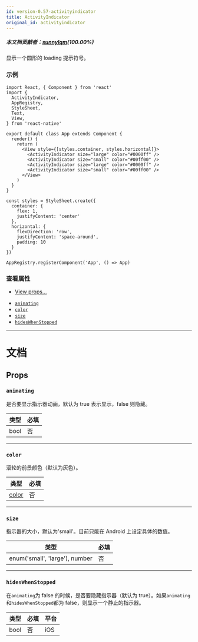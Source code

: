 ```yaml
---
id: version-0.57-activityindicator
title: ActivityIndicator
original_id: activityindicator
---
```


##### 本文档贡献者：[sunnylqm](https://github.com/search?q=sunnylqm%40qq.com+in%3Aemail&type=Users)(100.00%)

显示一个圆形的 loading 提示符号。

### 示例

```ReactNativeWebPlayer
import React, { Component } from 'react'
import {
  ActivityIndicator,
  AppRegistry,
  StyleSheet,
  Text,
  View,
} from 'react-native'

export default class App extends Component {
  render() {
    return (
      <View style={[styles.container, styles.horizontal]}>
        <ActivityIndicator size="large" color="#0000ff" />
        <ActivityIndicator size="small" color="#00ff00" />
        <ActivityIndicator size="large" color="#0000ff" />
        <ActivityIndicator size="small" color="#00ff00" />
      </View>
    )
  }
}

const styles = StyleSheet.create({
  container: {
    flex: 1,
    justifyContent: 'center'
  },
  horizontal: {
    flexDirection: 'row',
    justifyContent: 'space-around',
    padding: 10
  }
})

AppRegistry.registerComponent('App', () => App)
```

### 查看属性

* [View props...](view.md#props)

- [`animating`](activityindicator.md#animating)
- [`color`](activityindicator.md#color)
- [`size`](activityindicator.md#size)
- [`hidesWhenStopped`](activityindicator.md#hideswhenstopped)

---

# 文档

## Props

### `animating`

是否要显示指示器动画，默认为 true 表示显示，false 则隐藏。

| 类型 | 必填 |
| ---- | ---- |
| bool | 否   |

---

### `color`

滚轮的前景颜色（默认为灰色）。

| 类型               | 必填 |
| ------------------ | ---- |
| [color](colors.md) | 否   |

---

### `size`

指示器的大小，默认为'small'。目前只能在 Android 上设定具体的数值。

| 类型                           | 必填 |
| ------------------------------ | ---- |
| enum('small', 'large'), number | 否   |

---

### `hidesWhenStopped`

在`animating`为 false 的时候，是否要隐藏指示器（默认为 true）。如果`animating`和`hidesWhenStopped`都为 false，则显示一个静止的指示器。

| 类型 | 必填 | 平台 |
| ---- | ---- | ---- |
| bool | 否   | iOS  |
